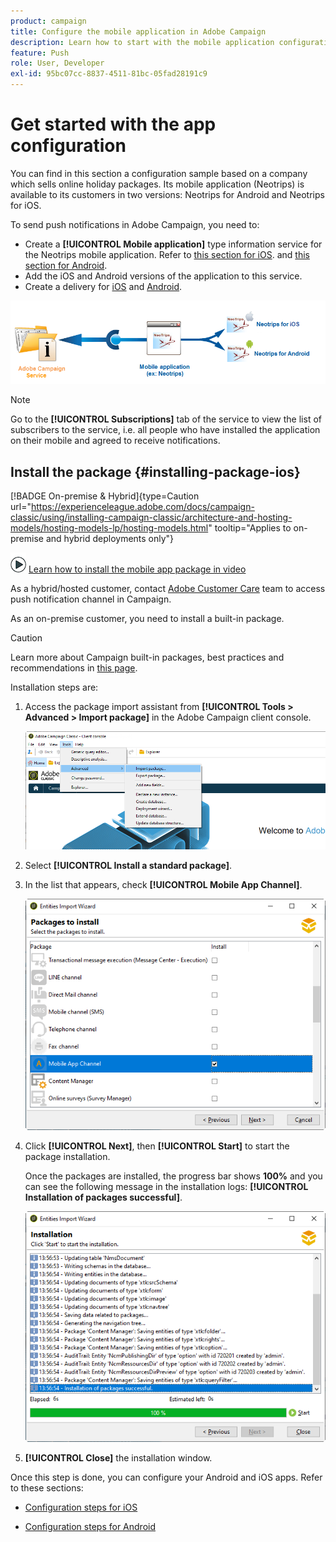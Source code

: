 ```yaml
---
product: campaign
title: Configure the mobile application in Adobe Campaign 
description: Learn how to start with the mobile application configuration
feature: Push
role: User, Developer
exl-id: 95bc07cc-8837-4511-81bc-05fad28191c9
---
```

# Get started with the app configuration



You can find in this section a configuration sample based on a company which sells online holiday packages. Its mobile application (Neotrips) is available to its customers in two versions: Neotrips for Android and Neotrips for iOS.

To send push notifications in Adobe Campaign, you need to:

* Create a **[!UICONTROL Mobile application]** type information service for the Neotrips mobile application. Refer to [this section for iOS](configuring-the-mobile-application.md#configuring-ios-service). and [this section for Android](configuring-the-mobile-application-android.md#configuring-android-service).
* Add the iOS and Android versions of the application to this service.
* Create a delivery for [iOS](create-notifications-ios.md) and [Android](create-notifications-android.md).

![](assets/nmac_service_diagram.png)

>[!NOTE]
>
>Go to the **[!UICONTROL Subscriptions]** tab of the service to view the list of subscribers to the service, i.e. all people who have installed the application on their mobile and agreed to receive notifications.

## Install the package {#installing-package-ios}

[!BADGE On-premise & Hybrid]{type=Caution url="https://experienceleague.adobe.com/docs/campaign-classic/using/installing-campaign-classic/architecture-and-hosting-models/hosting-models-lp/hosting-models.html" tooltip="Applies to on-premise and hybrid deployments only"}

![](assets/do-not-localize/how-to-video.png) [Learn how to install the mobile app package in video](https://experienceleague.adobe.com/docs/campaign-classic-learn/tutorials/sending-messages/push-channel/installing-the-mobile-app-channel.html#sending-messages)

As a hybrid/hosted customer, contact [Adobe Customer Care](https://helpx.adobe.com/enterprise/admin-guide.html/enterprise/using/support-for-experience-cloud.ug.html) team to access push notification channel in Campaign. 

As an on-premise customer, you need to install a built-in package.

>[!CAUTION]
>
>Learn more about Campaign built-in packages, best practices and recommendations in [this page](../../installation/using/installing-campaign-standard-packages.md).

Installation steps are:

1. Access the package import assistant from **[!UICONTROL Tools > Advanced > Import package]** in the Adobe Campaign client console.

   ![](assets/package_ios.png)

1. Select **[!UICONTROL Install a standard package]**.

1. In the list that appears, check **[!UICONTROL Mobile App Channel]**.

   ![](assets/package_ios_2.png)

1. Click **[!UICONTROL Next]**, then **[!UICONTROL Start]** to start the package installation.

   Once the packages are installed, the progress bar shows **100%** and you can see the following message in the installation logs: **[!UICONTROL Installation of packages successful]**.

   ![](assets/package_ios_3.png)

1. **[!UICONTROL Close]** the installation window.

Once this step is done, you can configure your Android and iOS apps.
Refer to these sections:

* [Configuration steps for iOS](configuring-the-mobile-application.md)

* [Configuration steps for Android](configuring-the-mobile-application-android.md)
